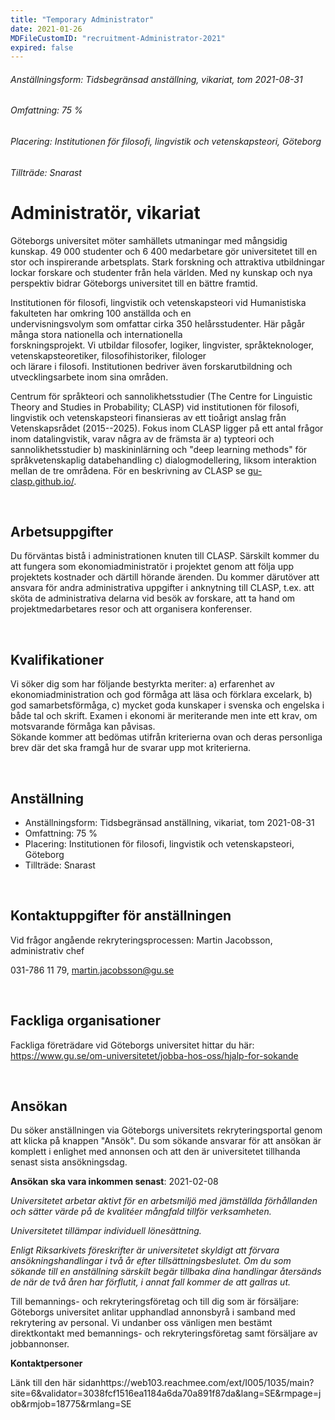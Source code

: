 ```yaml
---
title: "Temporary Administrator"
date: 2021-01-26
MDFileCustomID: "recruitment-Administrator-2021"
expired: false
---
```


###### Anställningsform: Tidsbegränsad anställning, vikariat, tom 2021-08-31
###### Omfattning: 75 %
###### Placering: Institutionen för filosofi, lingvistik och vetenskapsteori, Göteborg
###### Tillträde: Snarast

Administratör, vikariat 
=======================

Göteborgs universitet möter samhällets utmaningar med mångsidig kunskap.
49 000 studenter och 6 400 medarbetare gör universitetet till en stor
och inspirerande arbetsplats. Stark forskning och attraktiva
utbildningar lockar forskare och studenter från hela världen. Med ny
kunskap och nya perspektiv bidrar Göteborgs universitet till en bättre
framtid.

Institutionen för filosofi, lingvistik och vetenskapsteori vid
Humanistiska fakulteten har omkring 100 anställda och en\
undervisningsvolym som omfattar cirka 350 helårsstudenter. Här pågår
många stora nationella och internationella\
forskningsprojekt. Vi utbildar filosofer, logiker, lingvister,
språkteknologer, vetenskapsteoretiker, filosofihistoriker, filologer\
och lärare i filosofi. Institutionen bedriver även forskarutbildning och
utvecklingsarbete inom sina områden.

Centrum för språkteori och sannolikhetsstudier (The Centre for
Linguistic Theory and Studies in Probability; CLASP) vid institutionen
för filosofi, lingvistik och vetenskapsteori finansieras av ett tioårigt
anslag från Vetenskapsrådet (2015--2025). Fokus inom CLASP ligger på ett
antal frågor inom datalingvistik, varav några av de främsta är a)
typteori och sannolikhetsstudier b) maskininlärning och "deep learning
methods" för språkvetenskaplig databehandling c) dialogmodellering,
liksom interaktion mellan de tre områdena. För en beskrivning av CLASP
se [gu-clasp.github.io/](gu-clasp.github.io/).

 

**Arbetsuppgifter**
-------------------

Du förväntas bistå i administrationen knuten till CLASP. Särskilt kommer
du att fungera som ekonomiadministratör i projektet genom att följa upp
projektets kostnader och därtill hörande ärenden. Du kommer därutöver
att ansvara för andra administrativa uppgifter i anknytning till CLASP,
t.ex. att sköta de administrativa delarna vid besök av forskare, att ta
hand om projektmedarbetares resor och att organisera konferenser.

 

**Kvalifikationer**
-------------------

Vi söker dig som har följande bestyrkta meriter: a) erfarenhet av
ekonomiadministration och god förmåga att läsa och förklara excelark, b)
god samarbetsförmåga, c) mycket goda kunskaper i svenska och engelska i
både tal och skrift. Examen i ekonomi är meriterande men inte ett krav,
om motsvarande förmåga kan påvisas.\
Sökande kommer att bedömas utifrån kriterierna ovan och deras personliga
brev där det ska framgå hur de svarar upp mot kriterierna.

 

**Anställning**
---------------

- Anställningsform: Tidsbegränsad anställning, vikariat, tom
2021-08-31
- Omfattning: 75 % 
- Placering: Institutionen för filosofi, lingvistik och vetenskapsteori,
Göteborg 
- Tillträde: Snarast

 

**Kontaktuppgifter för anställningen**
--------------------------------------

Vid frågor angående rekryteringsprocessen: Martin Jacobsson,
administrativ chef

031-786 11 79, <martin.jacobsson@gu.se>

 

**Fackliga organisationer**
---------------------------

Fackliga företrädare vid Göteborgs universitet hittar du här:
<https://www.gu.se/om-universitetet/jobba-hos-oss/hjalp-for-sokande>

 

**Ansökan**
-----------

Du söker anställningen via Göteborgs universitets rekryteringsportal
genom att klicka på knappen \"Ansök\". Du som sökande ansvarar för att
ansökan är komplett i enlighet med annonsen och att den är universitetet
tillhanda senast sista ansökningsdag.

**Ansökan ska vara inkommen senast**: 2021-02-08

*Universitetet arbetar aktivt för en arbetsmiljö med jämställda
förhållanden och sätter värde på de kvalitéer mångfald tillför
verksamheten.*

*Universitetet tillämpar individuell lönesättning.*

*Enligt Riksarkivets föreskrifter är universitetet skyldigt att förvara
ansökningshandlingar i två år efter tillsättningsbeslutet. Om du som
sökande till en anställning särskilt begär tillbaka dina handlingar
återsänds de när de två åren har förflutit, i annat fall kommer de att
gallras ut.*

Till bemannings- och rekryteringsföretag och till dig som är försäljare:
Göteborgs universitet anlitar upphandlad annonsbyrå i samband med
rekrytering av personal. Vi undanber oss vänligen men bestämt
direktkontakt med bemannings- och rekryteringsföretag samt försäljare av
jobbannonser.

**Kontaktpersoner**

Länk till den här
sidanhttps://web103.reachmee.com/ext/I005/1035/main?site=6&validator=3038fcf1516ea1184a6da70a891f87da&lang=SE&rmpage=job&rmjob=18775&rmlang=SE
